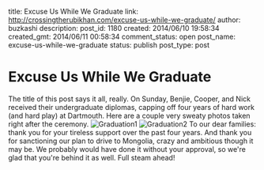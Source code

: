 title: Excuse Us While We Graduate
link: http://crossingtherubikhan.com/excuse-us-while-we-graduate/
author: buzkashi
description: 
post_id: 1180
created: 2014/06/10 19:58:34
created_gmt: 2014/06/11 00:58:34
comment_status: open
post_name: excuse-us-while-we-graduate
status: publish
post_type: post

# Excuse Us While We Graduate

The title of this post says it all, really. On Sunday, Benjie, Cooper, and Nick received their undergraduate diplomas, capping off four years of hard work (and hard play) at Dartmouth. Here are a couple very sweaty photos taken right after the ceremony. ![Graduation1](/wp-content/uploads/2014/06/P6080433.jpg) ![Graduation2](http://crossingtherubikhan.com/wp-content/uploads/2014/06/P6080442.jpg) To our dear families: thank you for your tireless support over the past four years. And thank you for sanctioning our plan to drive to Mongolia, crazy and ambitious though it may be. We probably would have done it without your approval, so we're glad that you're behind it as well. Full steam ahead!